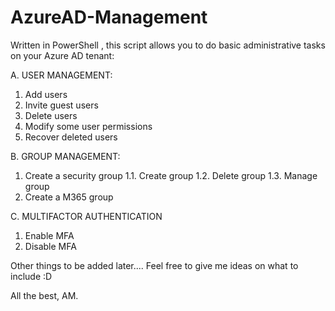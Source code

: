 # AzureAD-Management
Written in PowerShell , this script allows you to do basic administrative tasks on your Azure AD tenant: 

A. USER MANAGEMENT:
  1. Add users
  2. Invite guest users
  3. Delete users
  4. Modify some user permissions
  5. Recover deleted users
  
B. GROUP MANAGEMENT:
  1. Create a security group
    1.1. Create group
    1.2. Delete group
    1.3. Manage group
  2. Create a M365 group
  
C. MULTIFACTOR AUTHENTICATION
  1. Enable MFA
  2. Disable MFA
  
Other things to be added later....
Feel free to give me ideas on what to include :D

All the best,
AM.


